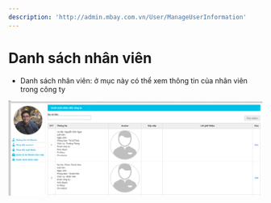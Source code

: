 ```yaml
---
description: 'http://admin.mbay.com.vn/User/ManageUserInformation'
---
```


# Danh sách nhân viên

* Danh sách nhân viên: ở mục này có thể xem thông tin của nhân viên trong công ty

![Danh s&#xE1;ch nh&#xE2;n vi&#xEA;n](../../.gitbook/assets/image%20%2822%29.png)


